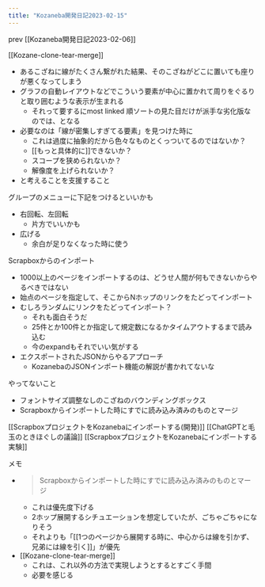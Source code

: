```yaml
---
title: "Kozaneba開発日記2023-02-15"
---
```


prev [[Kozaneba開発日記2023-02-06]]

[[Kozane-clone-tear-merge]]
- あるこざねに線がたくさん繋がれた結果、そのこざねがどこに置いても座りが悪くなってしまう
- グラフの自動レイアウトなどでこういう要素が中心に置かれて周りをぐるりと取り囲むような表示が生まれる
    - それって要するにmost linked 順ソートの見た目だけが派手な劣化版なのでは、となる
- 必要なのは「線が密集しすぎてる要素」を見つけた時に
    - これは過度に抽象的だから色々なものとくっついてるのではないか？
    - [[もっと具体的に]]できないか？
    - スコープを狭められないか？
    - 解像度を上げられないか？
- と考えることを支援すること

グループのメニューに下記をつけるといいかも
- 右回転、左回転
    - 片方でいいかも
- 広げる
    - 余白が足りなくなった時に使う

Scrapboxからのインポート
- 1000以上のページをインポートするのは、どうせ人間が何もできないからやるべきではない
- 始点のページを指定して、そこからNホップのリンクをたどってインポート
- むしろランダムにリンクをたどってインポート？
    - それも面白そうだ
    - 25件とか100件とか指定して規定数になるかタイムアウトするまで読み込む
    - 今のexpandもそれでいい気がする
- エクスポートされたJSONからやるアプローチ
    - KozanebaのJSONインポート機能の解説が書かれてないな

やってないこと
- フォントサイズ調整なしのこざねのバウンディングボックス
- Scrapboxからインポートした時にすでに読み込み済みのものとマージ

[[ScrapboxプロジェクトをKozanebaにインポートする(開発)]]
[[ChatGPTと毛玉のときほぐしの議論]]
[[ScrapboxプロジェクトをKozanebaにインポートする実験]]

メモ
- > Scrapboxからインポートした時にすでに読み込み済みのものとマージ
    - これは優先度下げる
    - 2ホップ展開するシチュエーションを想定していたが、ごちゃごちゃになりそう
    - それよりも「[[1つのページから展開する時に、中心からは線を引かず、兄弟には線を引く]]」が優先
- [[Kozane-clone-tear-merge]]
    - これは、これ以外の方法で実現しようとするとすごく手間
    - 必要を感じる

